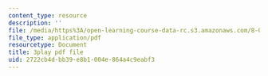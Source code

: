 ```yaml
---
content_type: resource
description: ''
file: /media/https%3A/open-learning-course-data-rc.s3.amazonaws.com/8-01sc-classical-mechanics-fall-2016/2722cb4dbb39e8b1004e864a4c9eabf3_DSk8HTcB7x0.pdf
file_type: application/pdf
resourcetype: Document
title: 3play pdf file
uid: 2722cb4d-bb39-e8b1-004e-864a4c9eabf3
---
```

